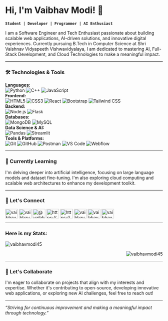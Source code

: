 # Hi, I'm Vaibhav Modi! 👋

**`Student | Developer | Programmer | AI Enthusiast`**

<p>I am a Software Engineer and Tech Enthusiast passionate about building scalable web applications, AI-driven solutions, and innovative digital experiences. Currently pursuing B.Tech in Computer Science at Shri Vaishnav Vidyapeeth Vishwavidyalaya, I am dedicated to mastering AI, Full-Stack Development, and Cloud Technologies to make a meaningful impact.</p>

---

### 🛠️ Technologies & Tools

 **Languages:**  
 ![Python](https://img.shields.io/badge/Python-3776AB?style=flat&logo=python&logoColor=white)  ![C++](https://img.shields.io/badge/C++-00599C?style=flat&logo=c%2B%2B&logoColor=white)   ![JavaScript](https://img.shields.io/badge/JavaScript-F7DF1E?style=flat&logo=javascript&logoColor=black)  
 **Frontend:**  
  ![HTML5](https://img.shields.io/badge/HTML5-E34F26?style=flat&logo=html5&logoColor=white)  ![CSS3](https://img.shields.io/badge/CSS3-1572B6?style=flat&logo=css3&logoColor=white)  ![React](https://img.shields.io/badge/React-61DAFB?style=flat&logo=react&logoColor=black)  ![Bootstrap](https://img.shields.io/badge/Bootstrap-563D7C?style=flat&logo=bootstrap&logoColor=white) ![Tailwind CSS](https://img.shields.io/badge/Tailwind_CSS-06B6D4?style=flat&logo=tailwindcss&logoColor=white)  
**Backend:**  
  ![Node.js](https://img.shields.io/badge/Node.js-339933?style=flat&logo=nodedotjs&logoColor=white)  ![Flask](https://img.shields.io/badge/Flask-000000?style=flat&logo=flask&logoColor=white)  
**Databases:**  
![MongoDB](https://img.shields.io/badge/MongoDB-47A248?style=flat&logo=mongodb&logoColor=white) ![MySQL](https://img.shields.io/badge/MySQL-4479A1?style=flat&logo=mysql&logoColor=white)  
**Data Science & AI:**  
  ![Pandas](https://img.shields.io/badge/Pandas-150458?style=flat&logo=pandas&logoColor=white) ![Streamlit](https://img.shields.io/badge/Streamlit-FF4B4B?style=flat&logo=streamlit&logoColor=white)  
**Tools & Platforms:**  
  ![Git](https://img.shields.io/badge/Git-F05032?style=flat&logo=git&logoColor=white) ![GitHub](https://img.shields.io/badge/GitHub-181717?style=flat&logo=github&logoColor=white) ![Postman](https://img.shields.io/badge/Postman-FF6C37?style=flat&logo=postman&logoColor=white) ![VS Code](https://img.shields.io/badge/VS_Code-007ACC?style=flat&logo=visualstudiocode&logoColor=white)  ![Webflow](https://img.shields.io/badge/Webflow-4353FF?style=flat&logo=webflow&logoColor=white)


---

### 🌱 Currently Learning

I'm delving deeper into artificial intelligence, focusing on large language models and dataset fine-tuning. I'm also exploring cloud computing and scalable web architectures to enhance my development toolkit.

---

### 🤝 Let's Connect
<p align="left">
<a href="https://codepen.io/vaibhavmodi45" target="blank"><img align="center" src="https://raw.githubusercontent.com/rahuldkjain/github-profile-readme-generator/master/src/images/icons/Social/codepen.svg" alt="vaibhavmodi45" height="30" width="40" /></a>
<a href="https://dev.to/vaibhavmodi45" target="blank"><img align="center" src="https://raw.githubusercontent.com/rahuldkjain/github-profile-readme-generator/master/src/images/icons/Social/devto.svg" alt="vaibhavmodi45" height="30" width="40" /></a>
<a href="https://twitter.com/@vaibhav35785090" target="blank"><img align="center" src="https://raw.githubusercontent.com/rahuldkjain/github-profile-readme-generator/master/src/images/icons/Social/twitter.svg" alt="@vaibhav35785090" height="30" width="40" /></a>
<a href="https://linkedin.com/in/https://www.linkedin.com/in/vaibhav-modi-59a775244" target="blank"><img align="center" src="https://raw.githubusercontent.com/rahuldkjain/github-profile-readme-generator/master/src/images/icons/Social/linked-in-alt.svg" alt="https://www.linkedin.com/in/vaibhav-modi-59a775244" height="30" width="40" /></a>
<a href="https://stackoverflow.com/users/https://stackoverflow.com/users/22455642/vaibhav-modi" target="blank"><img align="center" src="https://raw.githubusercontent.com/rahuldkjain/github-profile-readme-generator/master/src/images/icons/Social/stack-overflow.svg" alt="https://stackoverflow.com/users/22455642/vaibhav-modi" height="30" width="40" /></a>
<a href="https://kaggle.com/vaibhavmodi45" target="blank"><img align="center" src="https://raw.githubusercontent.com/rahuldkjain/github-profile-readme-generator/master/src/images/icons/Social/kaggle.svg" alt="vaibhavmodi45" height="30" width="40" /></a>
<a href="https://fb.com/vaibhav.modi.948" target="blank"><img align="center" src="https://raw.githubusercontent.com/rahuldkjain/github-profile-readme-generator/master/src/images/icons/Social/facebook.svg" alt="vaibhav.modi.948" height="30" width="40" /></a>
<a href="https://instagram.com/vaibhav_modi_45" target="blank"><img align="center" src="https://raw.githubusercontent.com/rahuldkjain/github-profile-readme-generator/master/src/images/icons/Social/instagram.svg" alt="vaibhav_modi_45" height="30" width="40" /></a>
</p>

---
### Here is my Stats:

<div>
 <p><img align="left" src="https://github-readme-streak-stats.herokuapp.com/?user=vaibhavmodi45&" alt="vaibhavmodi45" /></p><br>
<p>&nbsp;<img align="right" src="https://github-readme-stats.vercel.app/api?username=vaibhavmodi45&show_icons=true&locale=en" alt="vaibhavmodi45" /></p> <hr>
</div>


### 💬 Let's Collaborate

I'm eager to collaborate on projects that align with my interests and expertise. Whether it's contributing to open-source, developing innovative web applications, or exploring new AI challenges, feel free to reach out!

---

*“Striving for continuous improvement and making a meaningful impact through technology.”*
